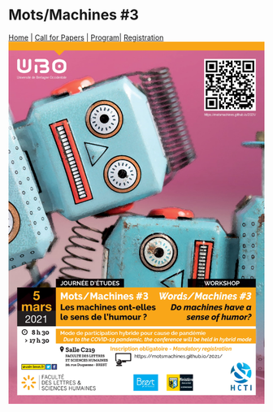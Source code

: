 # Mots/Machines #3
[Home](https://motsmachines.github.io/2021/) | [Call for Papers](https://motsmachines.github.io/2021/CFP) | [Program](https://motsmachines.github.io/2021/program)| [Registration](https://motsmachines.github.io/2021/registration)
![Mots/Machines #3](Affiche-1.jpg)
